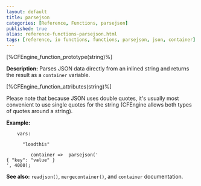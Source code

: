 ```yaml
---
layout: default
title: parsejson
categories: [Reference, Functions, parsejson]
published: true
alias: reference-functions-parsejson.html
tags: [reference, io functions, functions, parsejson, json, container]
---
```


[%CFEngine_function_prototype(string)%]

**Description:** Parses JSON data directly from an inlined string and
returns the result as a `container` variable.

[%CFEngine_function_attributes(string)%]

Please note that because JSON uses double quotes, it's usually most
convenient to use single quotes for the string (CFEngine allows both
types of quotes around a string).

**Example:**

```cf3
    vars:

      "loadthis" 

         container =>  parsejson('
{ "key": "value" }
', 4000);
```

**See also:** `readjson()`, `mergecontainer()`, and `container` documentation.
